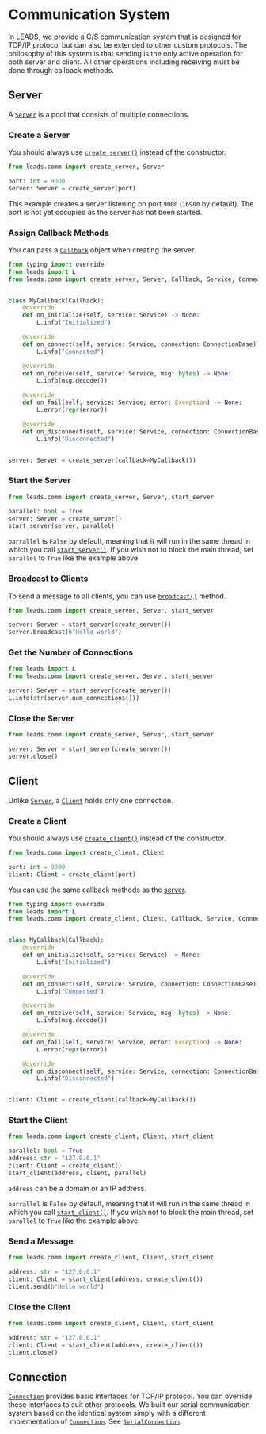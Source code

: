 # Communication System

In LEADS, we provide a C/S communication system that is designed for TCP/IP protocol but can also be extended to other
custom protocols. The philosophy of this system is that sending is the only active operation for both server and
client. All other operations including receiving must be done through callback methods.

## Server

A [`Server`](#leads.comm.server.server.Server) is a pool that consists of multiple connections.

### Create a Server

You should always use [`create_server()`](#leads.comm.server.create_server) instead of the constructor.

```python
from leads.comm import create_server, Server

port: int = 9000
server: Server = create_server(port)
```

This example creates a server listening on port `9000` (`16900` by default). The port is not yet occupied as the server
has not been started.

### Assign Callback Methods

You can pass a [`Callback`](#leads.comm.prototype.Callback) object when creating the server.

```python
from typing import override
from leads import L
from leads.comm import create_server, Server, Callback, Service, ConnectionBase


class MyCallback(Callback):
    @override
    def on_initialize(self, service: Service) -> None:
        L.info("Initialized")

    @override
    def on_connect(self, service: Service, connection: ConnectionBase) -> None:
        L.info("Connected")

    @override
    def on_receive(self, service: Service, msg: bytes) -> None:
        L.info(msg.decode())

    @override
    def on_fail(self, service: Service, error: Exception) -> None:
        L.error(repr(error))

    @override
    def on_disconnect(self, service: Service, connection: ConnectionBase) -> None:
        L.info("Disconnected")


server: Server = create_server(callback=MyCallback())
```

### Start the Server

```python
from leads.comm import create_server, Server, start_server

parallel: bool = True
server: Server = create_server()
start_server(server, parallel)
```

`parrallel` is `False` by default, meaning that it will run in the same thread in which you call
[`start_server()`](#leads.comm.server.start_server). If you wish not to block the main thread, set `parallel` to `True`
like the example above.

### Broadcast to Clients

To send a message to all clients, you can use [`broadcast()`](#leads.comm.server.server.Server.broadcast) method.

```python
from leads.comm import create_server, Server, start_server

server: Server = start_server(create_server())
server.broadcast(b"Hello world")
```

### Get the Number of Connections

```python
from leads import L
from leads.comm import create_server, Server, start_server

server: Server = start_server(create_server())
L.info(str(server.num_connections()))
```

### Close the Server

```python
from leads.comm import create_server, Server, start_server

server: Server = start_server(create_server())
server.close()
```

## Client

Unlike [`Server`](#leads.comm.server.server.Server), a [`Client`](#leads.comm.client.client.Client) holds only one
connection.

### Create a Client

You should always use [`create_client()`](#leads.comm.client.create_client) instead of the constructor.

```python
from leads.comm import create_client, Client

port: int = 9000
client: Client = create_client(port)
```

You can use the same callback methods as the [server](#assign-callback-methods).

```python
from typing import override
from leads import L
from leads.comm import create_client, Client, Callback, Service, ConnectionBase


class MyCallback(Callback):
    @override
    def on_initialize(self, service: Service) -> None:
        L.info("Initialized")

    @override
    def on_connect(self, service: Service, connection: ConnectionBase) -> None:
        L.info("Connected")

    @override
    def on_receive(self, service: Service, msg: bytes) -> None:
        L.info(msg.decode())

    @override
    def on_fail(self, service: Service, error: Exception) -> None:
        L.error(repr(error))

    @override
    def on_disconnect(self, service: Service, connection: ConnectionBase) -> None:
        L.info("Disconnected")


client: Client = create_client(callback=MyCallback())
```

### Start the Client

```python
from leads.comm import create_client, Client, start_client

parallel: bool = True
address: str = "127.0.0.1"
client: Client = create_client()
start_client(address, client, parallel)
```

`address` can be a domain or an IP address.

`parrallel` is `False` by default, meaning that it will run in the same thread in which you call
[`start_client()`](#leads.comm.client.start_client). If you wish not to block the main thread, set `parallel` to `True`
like the example above.

### Send a Message

```python
from leads.comm import create_client, Client, start_client

address: str = "127.0.0.1"
client: Client = start_client(address, create_client())
client.send(b"Hello world")
```

### Close the Client

```python
from leads.comm import create_client, Client, start_client

address: str = "127.0.0.1"
client: Client = start_client(address, create_client())
client.close()
```

## Connection

[`Connection`](#leads.comm.prototype.Connection) provides basic interfaces for TCP/IP protocol. You can override these
interfaces to suit other protocols. We built our serial communication system based on the identical system simply with a
different implementation of [`Connection`](#leads.comm.prototype.Connection). See
[`SerialConnection`](#leads_comm_serial.connection.SerialConnection).